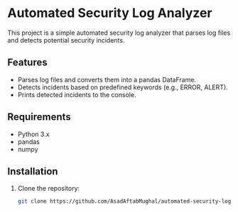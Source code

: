# Automated Security Log Analyzer

This project is a simple automated security log analyzer that parses log files and detects potential security incidents.

## Features
- Parses log files and converts them into a pandas DataFrame.
- Detects incidents based on predefined keywords (e.g., ERROR, ALERT).
- Prints detected incidents to the console.

## Requirements
- Python 3.x
- pandas
- numpy

## Installation
1. Clone the repository:
   ```bash
   git clone https://github.com/AsadAftabMughal/automated-security-log-analyzer.git

